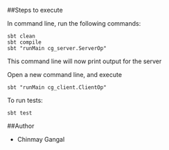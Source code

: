##Steps to execute

In command line, run the following commands:

    sbt clean
    sbt compile
    sbt "runMain cg_server.ServerOp"

This command line will now print output for the server

Open a new command line, and execute

 `sbt "runMain cg_client.ClientOp"`
 
 To run tests:
 
 `sbt test`
 
##Author

* Chinmay Gangal